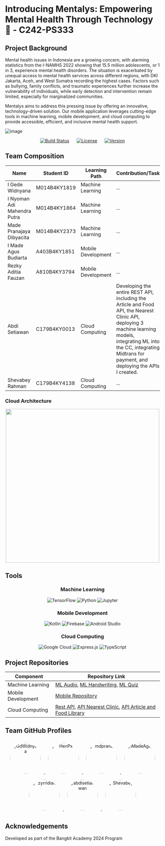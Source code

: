<h1 align="left">Introducing Mentalys: Empowering Mental Health Through Technology 🧠 - C242-PS333</h1>

## Project Background

Mental health issues in Indonesia are a growing concern, with alarming statistics from the I-NAMHS 2022 showing that 15.5 million adolescents, or 1 in 3, experience mental health disorders. The situation is exacerbated by unequal access to mental health services across different regions, with DKI Jakarta, Aceh, and West Sumatra recording the highest cases. Factors such as bullying, family conflicts, and traumatic experiences further increase the vulnerability of individuals, while early detection and intervention remain limited, especially for marginalized communities.

Mentalys aims to address this pressing issue by offering an innovative, technology-driven solution. Our mobile application leverages cutting-edge tools in machine learning, mobile development, and cloud computing to provide accessible, efficient, and inclusive mental health support.

![image](https://github.com/user-attachments/assets/1874ab80-432b-4f73-ae8c-8086bce64176)
<div align="center">
<a href="https://github.com/Mentalys-Team" style="display: inline-block; margin: 0 10px;">
  <img src="https://img.shields.io/badge/build-passing-brightgreen" alt="Build Status">
</a>
<a href="https://opensource.org/licenses/MIT" style="display: inline-block; margin: 0 10px;">
  <img src="https://img.shields.io/badge/License-MIT-blue.svg" alt="License">
</a>
<a href="https://github.com/Mentalys-Team" style="display: inline-block; margin: 0 10px;">
  <img src="https://img.shields.io/badge/Version-0.1.0-green" alt="Version">
</a>
</div>


## Team Composition

<div align="center">
  
| Name | Student ID | Learning Path | Contribution/Task |
|------|------------|---------------|--------------|
| I Gede Widnyana | M014B4KY1819 | Machine Learning | ... |
| I Nyoman Adi Mahendra Putra | M014B4KY1864 | Machine Learning | ... |
| Made Pranajaya Dibyacita | M014B4KY2373 | Machine Learning | ... |
| I Made Agus Budiarta | A403B4KY1851 | Mobile Development | ... |
| Rezky Aditia Fauzan | A810B4KY3794 | Mobile Development | ... |
| Abdi Setiawan | C179B4KY0013 | Cloud Computing | Developing the entire REST API, including the Article and Food API, the Nearest Clinic API, deploying 3 machine learning models, integrating ML into the CC, integrating Midtrans for payment, and deploying the APIs I created. |
| Shevabey Rahman | C179B4KY4138 | Cloud Computing | ... |

</div>

### Cloud Architecture

<div align="center">
  <img src="https://github.com/user-attachments/assets/6f9251bf-98c6-49d4-bc8b-cd5caa297e4e" width="500" />
</div>

## Tools


<div align="center">
  <h3>Machine Learning</h3>
</div>
<div align="center">
  <img src="https://img.shields.io/badge/TensorFlow-FF6F00?style=for-the-badge&logo=tensorflow&logoColor=white" alt="TensorFlow"/>
  <img src="https://img.shields.io/badge/Python-3776AB?style=for-the-badge&logo=python&logoColor=white" alt="Python"/>
  <img src="https://img.shields.io/badge/Jupyter-F37626?style=for-the-badge&logo=jupyter&logoColor=white" alt="Jupyter"/>
</div>

<div align="center">
  <h3>Mobile Development</h3>
</div>
<div align="center">
  <img src="https://img.shields.io/badge/Kotlin-0095D5?style=for-the-badge&logo=kotlin&logoColor=white" alt="Kotlin"/>
  <img src="https://img.shields.io/badge/Firebase-FFCA28?style=for-the-badge&logo=firebase&logoColor=black" alt="Firebase"/>
  <img src="https://img.shields.io/badge/Android_Studio-3DDC84?style=for-the-badge&logo=android-studio&logoColor=white" alt="Android Studio"/>
</div>

<div align="center">
  <h3>Cloud Computing</h3>
</div>
<div align="center">
  <img src="https://img.shields.io/badge/Google_Cloud-4285F4?style=for-the-badge&logo=google-cloud&logoColor=white" alt="Google Cloud"/>
  <img src="https://img.shields.io/badge/Express.js-000000?style=for-the-badge&logo=express&logoColor=white" alt="Express.js"/>
  <img src="https://img.shields.io/badge/TypeScript-3178C6?style=for-the-badge&logo=typescript&logoColor=white" alt="TypeScript"/>
</div>

## Project Repositories

| Component          | Repository Link                                                                                                                                               |
|--------------------|----------------------------------------------------------------------------------------------------------------------------------------------------------------|
| Machine Learning   | [ML Audio](https://github.com/Mentalys-App/Audio-Classification-ML), [ML Handwriting](https://github.com/Mentalys-App/handwritting_detection), [ML Quiz](https://github.com/Mentalys-App/tabular_ml) |
| Mobile Development | [Mobile Repository](https://github.com/Mentalys-App/mentalys-app-android)                                                                                     |
| Cloud Computing    | [Rest API](https://github.com/Mentalys-App/CLOUD-COMPUTING), [API Nearest Clinic](https://github.com/Mentalys-App/API-Klinik-Terdekat), [API Article and Food Library](https://github.com/Mentalys-App/API-Artikel-dan-Makanan) |

## Team GitHub Profiles

<div align="center">
  <a href="https://github.com/GdWidnyana">
    <img src="https://github.com/GdWidnyana.png?size=100" width="100" height="100" style="border-radius: 50%; margin: 10px;" alt="GdWidnyana"/>
  </a>
  <a href="https://github.com/HenPx">
    <img src="https://github.com/HenPx.png?size=100" width="100" height="100" style="border-radius: 50%; margin: 10px;" alt="HenPx"/>
  </a>
  <a href="https://github.com/mdprana">
    <img src="https://github.com/mdprana.png?size=100" width="100" height="100" style="border-radius: 50%; margin: 10px;" alt="mdprana"/>
  </a>
  <a href="https://github.com/IMadeAgus">
    <img src="https://github.com/IMadeAgus.png?size=100" width="100" height="100" style="border-radius: 50%; margin: 10px;" alt="IMadeAgus"/>
  </a>
  <a href="https://github.com/zyrridian">
    <img src="https://github.com/zyrridian.png?size=100" width="100" height="100" style="border-radius: 50%; margin: 10px;" alt="zyrridian"/>
  </a>
  <a href="https://github.com/abdisetiakawan">
    <img src="https://github.com/abdisetiakawan.png?size=100" width="100" height="100" style="border-radius: 50%; margin: 10px;" alt="abdisetiakawan"/>
  </a>
  <a href="https://github.com/Shevabey">
    <img src="https://github.com/Shevabey.png?size=100" width="100" height="100" style="border-radius: 50%; margin: 10px;" alt="Shevabey"/>
  </a>
</div>


## Acknowledgements

Developed as part of the Bangkit Academy 2024 Program
